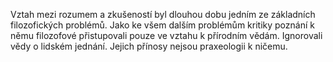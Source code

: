 Vztah mezi rozumem a zkušeností byl dlouhou dobu jedním ze základních filozofických problémů. Jako ke všem dalším problémům kritiky poznání k němu filozofové přistupovali pouze ve vztahu k přírodním vědám. Ignorovali vědy o lidském jednání. Jejich přínosy nejsou praxeologii k ničemu.
